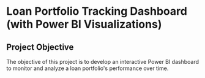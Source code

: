 # Loan Portfolio Tracking Dashboard (with Power BI Visualizations)
## Project Objective
The objective of this project is to develop an interactive Power BI dashboard to monitor and analyze a loan portfolio's performance over time.
